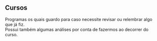 ## Cursos
Programas os quais guardo para caso necessite revisar ou relembrar algo que já fiz.<br>
Possui também algumas análises por conta de fazermos ao decorrer do curso.
